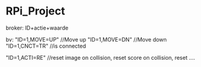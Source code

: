 # RPi_Project

broker: ID+actie+waarde

bv: 
"ID=1,MOVE=UP"  //Move up
"ID=1,MOVE=DN"  //Move down
"ID=1,CNCT=TR"  //is connected

"ID=1,ACTI=RE"  //reset image on collision, reset score on collision, reset ....
